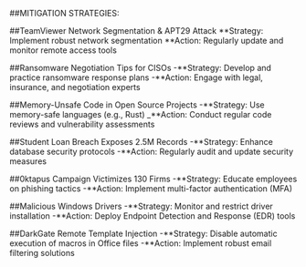 ##MITIGATION STRATEGIES:

##TeamViewer Network Segmentation & APT29 Attack
**Strategy: Implement robust network segmentation
**Action: Regularly update and monitor remote access tools

##Ransomware Negotiation Tips for CISOs
-**Strategy: Develop and practice ransomware response plans
-**Action: Engage with legal, insurance, and negotiation experts

##Memory-Unsafe Code in Open Source Projects
-**Strategy: Use memory-safe languages (e.g., Rust)
_**Action: Conduct regular code reviews and vulnerability assessments

##Student Loan Breach Exposes 2.5M Records
-**Strategy: Enhance database security protocols
-**Action: Regularly audit and update security measures

##0ktapus Campaign Victimizes 130 Firms
-**Strategy: Educate employees on phishing tactics
-**Action: Implement multi-factor authentication (MFA)

##Malicious Windows Drivers
-**Strategy: Monitor and restrict driver installation
-**Action: Deploy Endpoint Detection and Response (EDR) tools

##DarkGate Remote Template Injection
-**Strategy: Disable automatic execution of macros in Office files
-**Action: Implement robust email filtering solutions
